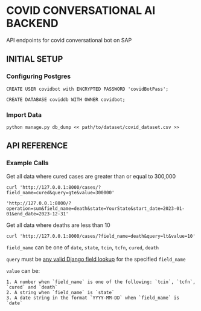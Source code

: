 # COVID CONVERSATIONAL AI BACKEND

API endpoints for covid conversational bot on SAP

## INITIAL SETUP

### Configuring Postgres

    CREATE USER covidbot with ENCRYPTED PASSWORD 'covidBotPass';

    CREATE DATABASE coviddb WITH OWNER covidbot;


### Import Data

    python manage.py db_dump << path/to/dataset/covid_dataset.csv >>


## API REFERENCE

### Example Calls

Get all data where cured cases are greater than or equal to 300,000

    curl 'http://127.0.0.1:8000/cases/?field_name=cured&query=gte&value=300000'

    'http://127.0.0.1:8000/?operation=sum&field_name=death&state=YourState&start_date=2023-01-01&end_date=2023-12-31'

Get all data where deaths are less than 10

    curl 'http://127.0.0.1:8000/cases/?field_name=death&query=lt&value=10'

`field_name` can be one of `date`, `state`, `tcin`, `tcfn`, `cured`, `death`


`query` must be [any valid Django field lookup](https://docs.djangoproject.com/en/5.0/ref/models/querysets/#field-lookups) for the specified `field_name`


`value` can be:

    1. A number when `field_name` is one of the following: `tcin`, `tcfn`, `cured` and `death`
    2. A string when `field_name` is `state`
    3. A date string in the format `YYYY-MM-DD` when `field_name` is `date`

